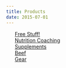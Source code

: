 ```yaml
---
title: Products
date: 2015-07-01
---
```


<style>
.expando {
  display: none;
}
.expando:target {
  display: block;
}
</style>

<ul style="list-style-type: none">
    <li>
        <a href="#freebies">Free Stuff!</a>
    </li>
    <li>
        <a href="https://square.site/book/L3P6Z8QPJYRTQ/kombat-kitchen">Nutrition Coaching</a>
    </li>
    <li>
        <a href="#supplements">Supplements</a>
    </li>
    <li>
        <a href="#beef">Beef</a>
    </li>
    <li>
        <a href="#gear">Gear</a>
    </li>
</ul>

<!-- Hidden Sections -->

<div class="expando" id="freebies">
    <h3>Freebies</h3>
    <ul style="list-style-type: none">
      <li>
          <img src="{{ site.baseurl }}/images/icon_instagram.webp" style="float: right; margin-left: 1%; width: 15%; height: auto">
          <strong>Community</strong>
          <br>
          Developing a community for support and social health is a foundational part of Kombat Kitchen. We have a group chat on Instagram that allows for easy sharing progress and motivational pictures as well as to interact with other people and as questions freely.
          <br>
          There are also several other benefits to participating in the group chat:
          <ul>
            <li>Early and exclusive access to YouTube and Podcast content</li>
            <li>Priority responses to Q&As</li>
            <li>Priority notification of new products, services, and discount codes</li>
          </ul>
          If interested:
          <br>
          <br>
          <a class="btn" href="https://instagram.com/savagezen">Message me on Instagram</a>
          <br>
          <hr>
      </li>
      <li>
        <img src="{{ site.baseurl }}/images/icon_castbox.webp" style="float: right; margin-left: 1%; width: 30%; height: auto">
        <strong>Kombat Kitchen Podcast</strong>
        <br>
        The Kombat Kitchen Podcast features informative "mini-pods" in the realm of animal-based nutrition and combat sports as well as full length interviews with radical and influential people I've encountered (ranging from mental health professionals to other  nutrition enthusiasts to high performance athletes). 
        <br>
        <br>
        <a class ="btn" href="https://castbox.fm/ch/2937016">Listen Now</a>
        <br>
        <hr>
      </li>
      <li>
          <img src="{{ site.baseurl }}/images/cover_youth.webp" style="width: 15%; height: auto; float: right; margin-left: 1%">
          <strong>30 Day Challenge:  Youth / Parent</strong>
          <br>
          Nutrition, fitness, mental health, and community all wrapped in one for children of all ages. These programs are age specific (8 and under, 9 - 14 years old, and 15+ years old). Parental participation is required and each program is an excellent starting point for adults as well!
          <br>
          <br>
          <a class="btn" href="https://docs.google.com/document/d/1sd2nnWdQCKCc66bG1GoKjWA9kHngXTLKJ8bCrnG7dtA/edit?usp=sharing">View</a>
          <br>
          <hr>
      </li>
      <li>
          <img src="{{ site.baseurl }}/images/cover_white.webp" style="width: 15%; height: auto; float: right; margin-left: 1%">
          <strong>30 Day Challenge:  White Belt Level</strong>
          <br>
          The introduction, the original, the foundational 30 day challenge to improving your health. Research backed, evidence based e-book complete with nutrition and lifestyle recommendations to support metabolic, social, mental, and physical health.
          <br>
          <br>
          <a class="btn" href="https://docs.google.com/document/d/1rwU6oyvDzk_ICVtzExTlSZmlxq_feasBF9Z4AVinUUw/edit?usp=sharing">View</a>
          <br>
          <hr>
      </li>
      <li>
          <img src="{{ site.baseurl }}/images/cover_blue.webp" style="width: 15%; height: auto; float: right; margin-left: 1%">
          <strong>30 Day Challenge:  Blue Belt Level</strong>
          <br>
          Continuing where the White Belt program leaves off, we further our education towards improved health and performance by focusing on protein, water, and Vitamin D for the next 30 days.
          <br>
          <br>
          <a class="btn" href="https://docs.google.com/document/d/1_nduWXNqr5tbXSJgN9cYa6Og-PcE9JM3aiidwTLyy2o/edit?usp=sharing">View</a>
          <br>
          <hr>
      </li>
      <li>
          <img src="{{ site.baseurl }}/images/cover_purple.webp" style="width: 15%; height: auto; float: right; margin-left: 1%">
          <strong>30 Day Challenge:  Purple Belt Level</strong>
          <br>
          In this installment of the Kombat Kitchen we focus on further increasing protein intake, exclusive benefits of animal protein, pros and cons of dairy, general physical preparedness, sport specific training, beef liver, mindfulness, and gratitude. At 24 pages and 140 references, this is the most comprehensive volume in the series yet!
          <br>
          <br>
          <a class="btn" href="https://docs.google.com/document/d/1xc_yCmlJi0rAbMSN-IP4JThtys9UVW2y5653V68Jg9o/edit?usp=sharing">View</a>
          <br>
          <hr>
      </li>
      <li>
          <img src="{{ site.baseurl }}/images/cover_carnivorekickstart.webp" style="width: 15%; height: auto; float: right; margin-left: 1%">
          <strong>Carnivore Kickstart:  A Resource Guide</strong>
          <br>
          <i>Curious about a carnivore(ish) or meat-based diet?  This resource guide will answer basic questions and point you in the right direction including:  who to follow on social media, websites and information resources, as well as 30-day and other challenge guides.</i>
          <br>
          <br>
          <a class="btn" href="https://docs.google.com/document/d/1tDuv_yazW-gmbkTh99mGFC0fQxcT-BZIhXB8x8YQHOU/edit?usp=sharing">View</a>
          <br>
          <hr>
      </li>
    </ul>
</div>

<div class="expando" id="supplements">
    <h3>Supplements</h3>
    <ul style="list-style-type: none">
        <li>
            <strong>Heart & Soil Supplements</strong>
            <br>
            <img src="{{ site.baseurl}}/images/icon_heartandsoil5.webp" style="float: right; width: 40%; height: auto; margin-left: 1%">
            <br>
            Freeze dried beef organ supplements made from grass-fed, grass-finished, <a href="https://heartandsoil.co/pages/land-regeneration">regeneratively raised cattle</a> that provide <a href="https://heartandsoil.co/pages/nose-to-tail">nose-to-tail nutrition</a> on the go and on the run.  Beef organs provide a range of benefits from improving athletic performance and libido, to immune and digestive function, to joint health and mood.  <code>Save 10%</code> with the code <code>savagezen10</code>.
            <br>
            <br>
            <a class="btn" title="10% off code: savagezen10" href="https://heartandsoil.co">Shop Now</a>
            <hr>
        </li>
        <li>
            <strong>Native Natural Personal Care Products</strong>
            <br>
            <img src="{{ site.baseurl }}/images/icon_native.webp" style="float: right; width: 30%; height: auto; margin-left: 1%">
            <br>
            Native offers natural personal care products (toothpaste, deodorant, body wash) that are <a href="">free from harmful chemicals, smell great, and actually work</a>.  We all know some "natural" products deliver less than admirable results.  Not so with Native!  Get a <code>free mini-deodorant</code> with your order by using the link below.
            <br>
            <br>
            <a class="btn" title="FREE mini deodorant with your order" href="https://refer.nativecos.com/x/VDhq73">Shop Now</a>
            <hr>
        </li>
        <li>
            <strong>Redmond Real Salt (and Electrolytes)</strong>
            <br>
            <img src="{{ site.baseurl }}/images/icon_redmond.webp" style="float: right; width: 30%; height: auto; margin-left: 1%">
            <br>
            Redmond makes one of the purest American mined salts that has one of the <a href="">highest, most diverse trace mineral profiles</a>.  They also sell an <a href="">electrolyte supplement</a>s made with their great salt.  Get <code>15% off</code> with code <code>savaegzen</code>.
            <br>
            <br>
            <a class="btn" title="15% off code: savagezen" href="https://shop.redmond.life?afmc=savagezen">Shop Now</a>
            <hr>
        </li>
        <!--
        <li>
            <strong>Flyby Electrolytes</strong>
            <br>
            <img src="{{ site.baseurl }}/images/icon_flyby.webp" style="float: right; width: 30%; height: auto; margin-left: 1%">
            <br>
            Flyby offers a great tasting, all-natural electrolyte supplement that is about 3x as concentrated as commercial sport's drinks at about half the cost.  The powder mix contains no fillers and no extra "vitamins", just the electrolytes you want and need.  Best of all, it's low sodium, so you can add salt as your training or the weather demands.
            <br>
            <br>
            <a class="btn" title="save $25 using this link" href="https://www.flyby.co/?rfsn=4562479.acaf32">Shop Now</a>
            <hr>
        </li>
        -->
    </ul>
</div>

<div class="expando" id="beef">
    <h3>Beef</h3>
    <ul style="list-style-type: none">
        <li>
        <strong>Tru Beef</strong>
        <br>
        <img src="{{ site.baseurl}}/images/icon_trubeef.webp" style="float: right; width: 40%; height: auto; margin-left: 1%">
        <br>
        Tru Beef provides grass-fed, pasture-raised beef that is 100% USDA certified organic and utilizes sustainable, <a href="https://truorganicbeef.com/pages/trubeef-is-carbon-neutral">carbon-neutral</a> farming practices.  They are also part of the Global Animal Partnership.  <code>Save $25</code> using the link / button below.
        <br>
        <br>
        <a class="btn" title="save 10% with code: savagezen10" href="http://trubeeftruorganicb.refr.cc/austinh">Shop Now</a>
        </li>
    </ul>
</div>

<div class="expando" id="gear">
    <h3>Gear</h3>
    <ul style="list-style-type: none">
        <li>
            <strong>Submission Shark Apparel</strong>
            <br>
            <img src="{{ site.baseurl }}/images/icon_submissionshark.webp" style="float: right; width: 30%; height: auto; margin-left: 1%">
            <br>
            Get uniquely designed no-gi spats, rash guards, and t-shirts from a brand that supports and tells the stories of every day jiu jitsu practitioners.  They have also featured campaigns such as donating <code>$10 of every order towards combating domestic violence</code>.  Even better, you <code>save 10%</code> with the code <code>savagezen</code>.
            <br>
            <br>
            <a class="btn" title="10% off code: savagezen" href="https://submissionshark.com?sca_ref=417099.F7Jdvw3jHp">Show Now</a>
            <hr>
        </li>
        <li>
            <strong>Not Dead Yet Apparel</strong>
            <br>
            <img src="{{ site.baseurl }}/images/icon_ndya.webp" style="float: right; width: 30%; height: auto; margin-left: 1%">
            <br>
            Sadly, human trafficking is one of the fastest growing, most profitable businesses in the world.  Fortunately, there is something you can do about it and you can get some sweet fight gear while you're at it.  NDYA's <a href="">Freedom Fighter</a> line donates a percentage of profits to <a href="https://www.traffick911.com/">Traffic911</a>.  <code>Save 10%</code> with code <code>SAVAGEZEN</code>.
            <br>
            <br>
            <a class="btn" title="10% off code: SAVAGEZEN" href="https://notdeadyetapparel.com/collections/hoodies-and-raglans-2">Shop Now</a>
            <hr>
        </li>
    </ul>
</div>
